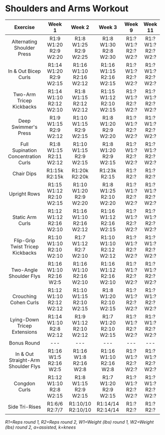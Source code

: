# Shoulders and Arms Workout

|Exercise|Week 1|Week 2|Week 3|Week 9|Week 11|
|:---:|:---:|:---:|:---:|:---:|:---:|
|Alternating Shoulder Press|R1:9 W1:20 R2:9 W2:20|R1:8 W1:25 R2:9 W2:25|R1:8 W1:30 R2:8 W2:30|R1:? W1:? R2:? W2:?|R1:? W1:? R2:? W2:?|
|In & Out Bicep Curls|R1:14 W1:20 R2:9 W2:15|R1:16 W1:10 R2:16 W2:12|R1:16 W1:15 R2:16 W2:15|R1:? W1:? R2:? W2:?|R1:? W1:? R2:? W2:?|
|Two-Arm Tricep Kickbacks|R1:14 W1:10 R2:12 W2:10|R1:8 W1:15 R2:12 W2:12|R1:15 W1:12 R2:10 W2:15|R1:? W1:? R2:? W2:?|R1:? W1:? R2:? W2:?|
|Deep Swimmer's Press|R1:9 W1:15 R2:9 W2:12|R1:10 W1:15 R2:9 W2:15|R1:8 W1:20 R2:9 W2:20|R1:? W1:? R2:? W2:?|R1:? W1:? R2:? W2:?|
|Full Supination Concentration Curls|R1:8 W1:15 R2:11 W2:12|R1:10 W1:15 R2:9 W2:15|R1:8 W1:20 R2:9 W2:15|R1:? W1:? R2:? W2:?|R1:? W1:? R2:? W2:?|
|Chair Dips|R1:15k R2:15k|R1:20k R2:20k|R1:23k R2:15|R1:? R2:?|R1:? R2:?|
|Upright Rows|R1:15 W1:12 R2:10 W2:15|R1:10 W1:20 R2:9 W2:20|R1:8 W1:25 R2:10 W2:20|R1:? W1:? R2:? W2:?|R1:? W1:? R2:? W2:?|
|Static Arm Curls|R1:12 W1:12 R2:16 W2:10|R1:16 W1:10 R2:16 W2:12|R1:16 W1:12 R2:16 W2:15|R1:? W1:? R2:? W2:?|R1:? W1:? R2:? W2:?|
|Flip-Grip Twist Tricep Kickbacks|R1:10 W1:10 R2:10 W2:10|R1:7 W1:12 R2:7 W2:10|R1:10 W1:10 R2:12 W2:12|R1:? W1:? R2:? W2:?|R1:? W1:? R2:? W2:?|
|Two-Angle Shoulder Flys|R1:16 W1:10 R2:16 W2:5|R1:16 W1:10 R2:16 W2:10|R1:16 W1:12 R2:16 W2:10|R1:? W1:? R2:? W2:?|R1:? W1:? R2:? W2:?|
|Crouching Cohen Curls|R1:12 W1:10 R2:12 W2:12|R1:10 W1:15 R2:10 W2:15|R1:8 W1:20 R2:10 W2:15|R1:? W1:? R2:? W2:?|R1:? W1:? R2:? W2:?|
|Lying-Down Tricep Extensions|R1:14 W1:10 R2:8 W2:12|R1:9 W1:12 R2:10 W2:12|R1:7 W1:20 R2:10 W2:15|R1:? W1:? R2:? W2:?|R1:? W1:? R2:? W2:?|
|Bonus Round|---|---|---|---|---|
|In & Out Straight-Arm Shoulder Flys|R1:16 W1:5 R2:16 W2:5|R1:16 W1:8 R2:16 W2:8|R1:16 W1:10 R2:16 W2:8|R1:? W1:? R2:? W2:?|R1:? W1:? R2:? W2:?|
|Congdon Curls|R1:12 W1:10 R2:8 W2:15|R1:8 W1:15 R2:9 W2:15|R1:7 W1:20 R2:9 W2:15|R1:? W1:? R2:? W2:?|R1:? W1:? R2:? W2:?|
|Side Tri-Rises|R1:6/6 R2:7/7|R1:10/10 R2:10/10|R1:14/14 R2:14/14|R1:? R2:?|R1:? R2:?|

*R1=Reps round 1, R2=Reps round 2, W1=Weight (lbs) round 1, W2=Weight (lbs) round 2, a=assisted, k=knees*